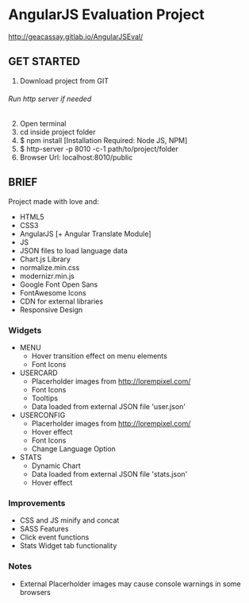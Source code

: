 # AngularJS Evaluation Project
http://geacassay.gitlab.io/AngularJSEval/

## GET STARTED
1. Download project from GIT

###### *Run http server if needed*
2. Open terminal
3. cd inside project folder
4. $ npm install [Installation Required: Node JS, NPM]
5. $ http-server -p 8010 -c-1 path/to/project/folder
7. Browser Url: localhost:8010/public

## BRIEF
Project made with love and:
- HTML5
- CSS3
- AngularJS [+ Angular Translate Module]
- JS
- JSON files to load language data
- Chart.js Library
- normalize.min.css
- modernizr.min.js
- Google Font Open Sans
- FontAwesome Icons
- CDN for external libraries
- Responsive Design

### Widgets
- MENU
  - Hover transition effect on menu elements
  - Font Icons
- USERCARD
  - Placerholder images from http://lorempixel.com/
  - Font Icons
  - Tooltips
  - Data loaded from external JSON file 'user.json'
- USERCONFIG
  - Placerholder images from http://lorempixel.com/
  - Hover effect
  - Font Icons
  - Change Language Option
- STATS
  - Dynamic Chart
  - Data loaded from external JSON file 'stats.json'
  - Hover effect

### Improvements
- CSS and JS minify and concat
- SASS Features
- Click event functions
- Stats Widget tab functionality

### Notes
- External Placerholder images may cause console warnings in some browsers
